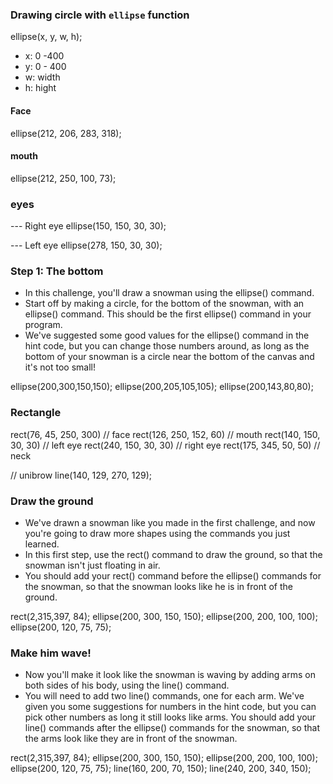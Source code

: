 ### Drawing circle with `ellipse` function

 
ellipse(x, y, w, h);

- x: 0 -400
- y: 0 - 400
- w: width
- h: hight
#### Face
ellipse(212, 206, 283, 318);

#### mouth
ellipse(212, 250, 100, 73);
### eyes
--- Right eye
ellipse(150, 150, 30, 30);

--- Left eye
ellipse(278, 150, 30, 30);



### Step 1: The bottom
- In this challenge, you'll draw a snowman using the ellipse() command.
- Start off by making a circle, for the bottom of the snowman, with an ellipse() command. This should be the first ellipse() command in your program.
- We've suggested some good values for the ellipse() command in the hint code, but you can change those numbers around, as long as the bottom of your snowman is a circle near the bottom of the canvas and it's not too small!

ellipse(200,300,150,150);
ellipse(200,205,105,105);
ellipse(200,143,80,80);


### Rectangle


rect(76, 45, 250, 300) // face
rect(126, 250, 152, 60) // mouth
rect(140, 150, 30, 30) // left eye
rect(240, 150, 30, 30) // right eye
rect(175, 345, 50, 50) // neck

// unibrow
line(140, 129, 270, 129);



### Draw the ground
- We've drawn a snowman like you made in the first challenge, and now you're going to draw more shapes using the commands you just learned.
- In this first step, use the rect() command to draw the ground, so that the snowman isn't just floating in air. 
- You should add your rect() command before the ellipse() commands for the snowman, so that the snowman looks like he is in front of the ground.


rect(2,315,397, 84);
ellipse(200, 300, 150, 150);
ellipse(200, 200, 100, 100);
ellipse(200, 120, 75, 75);



### Make him wave!
- Now you'll make it look like the snowman is waving by adding arms on both sides of his body, using the line() command.
- You will need to add two line() commands, one for each arm. We've given you some suggestions for numbers in the hint code, but you can pick other numbers as long it still looks like arms. You should add your line() commands after the ellipse() commands for the snowman, so that the arms look like they are in front of the snowman.


rect(2,315,397, 84);
ellipse(200, 300, 150, 150);
ellipse(200, 200, 100, 100);
ellipse(200, 120, 75, 75);
line(160, 200, 70, 150);
line(240, 200, 340, 150);